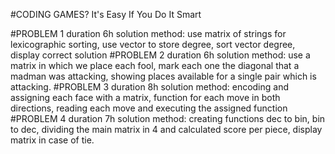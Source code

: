 #CODING GAMES? It's Easy If You Do It Smart

#PROBLEM 1
duration 6h
solution method: use matrix of strings for lexicographic sorting,
use vector to store degree, sort vector degree, display correct solution
#PROBLEM 2
duration 6h
solution method: use a matrix in which we place each fool, mark each one
the diagonal that a madman was attacking, showing places available for a single pair
which is attacking.
#PROBLEM 3
duration 8h
solution method: encoding and assigning each face with a matrix, function for
each move in both directions, reading each move and executing the assigned function
#PROBLEM 4
duration 7h
solution method: creating functions dec to bin, bin to dec, dividing the main matrix in
4 and calculated score per piece, display matrix in case of tie.

